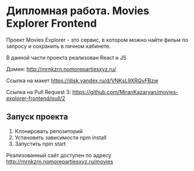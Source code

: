 # Дипломная работа. Movies Explorer Frontend

Проект Movies Explorer - это сервис, в котором можно найти фильм по запросу и сохранить в личном кабинете. 

В данной части проекта реализован React и JS

Домен: http://mrnkzrn.nomorepartiesxyz.ru/


Ссылка на макет https://disk.yandex.ru/d/VNKsL9XRQvFBzw

Ссылка на Pull Request 3: https://github.com/MiranKazaryan/movies-explorer-frontend/pull/2

## Запуск проекта
1. Клонировать репозиторий
2. Установить зависимости npm install
3. Запустить npm start

Реализованный сайт доступен по адресу http://mrnkzrn.nomorepartiesxyz.ru/movies